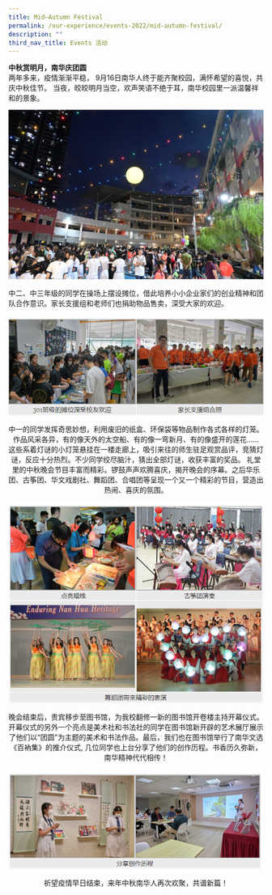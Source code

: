 ```yaml
---
title: Mid–Autumn Festival
permalink: /our-experience/events-2022/mid-autumn-festival/
description: ""
third_nav_title: Events 活动
---
```

**中秋赏明月，南华庆团圆**  
两年多来，疫情渐渐平稳， 9月16日南华人终于能齐聚校园，满怀希望的喜悦，共庆中秋佳节。 当夜，皎皎明月当空，欢声笑语不绝于耳，南华校园里一派温馨祥和的景象。  
  
![306091467_946718222911521_6389440340575305220_n.jpg](/images/306091467_946718222911521_6389440340575305220_n.jpg)  
  
  
  
中二、中三年级的同学在操场上摆设摊位，借此培养小小企业家们的创业精神和团队合作意识。家长支援组和老师们也捐助物品售卖，深受大家的欢迎。


![](/images/18790808987843292390.png)
<p style="text-align: center">中一的同学发挥奇思妙想，利用废旧的纸盒、环保袋等物品制作各式各样的灯笼。作品风采各异，有的像天外的太空船、有的像一弯新月、有的像盛开的莲花…… 这些系着灯谜的小灯笼悬挂在一楼走廊上，吸引来往的师生驻足观赏品评，竞猜灯谜，反应十分热烈。不少同学绞尽脑汁，猜出全部灯谜，收获丰富的奖品。  
礼堂里的中秋晚会节目丰富而精彩。锣鼓声声欢腾喜庆，揭开晚会的序幕。之后华乐团、古筝团、华文戏剧社、舞蹈团、合唱团等呈现一个又一个精彩的节目，营造出热闹、喜庆的氛围。</p>


![](/images/247347983049786437.png)
<p style="text-align: center">晚会结束后，贵宾移步至图书馆，为我校翻修一新的图书馆开卷楼主持开幕仪式。开幕仪式的另外一个亮点是美术社和书法社的同学在图书馆新开辟的艺术展厅展示了他们以“团圆”为主题的美术和书法作品。最后，我们也在图书馆举行了南华文选《百衲集》的推介仪式, 几位同学也上台分享了他们的创作历程。书香历久弥新，南华精神代代相传！</p>

![](/images/36789876649040990490.png)
<p style="text-align: center">祈望疫情早日结束，来年中秋南华人再次欢聚，共谱新篇！</p>